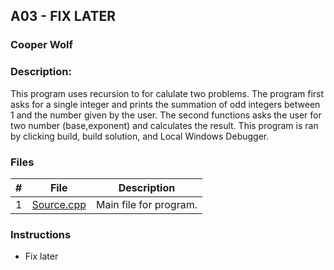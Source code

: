 ## A03 - FIX LATER
### Cooper Wolf
### Description:
         
This program uses recursion to for calulate two problems. The program first asks for a single integer and prints the summation of odd integers between 1 and the number given by the user. The second functions asks the user for two number (base,exponent) and calculates the result. This program is ran by clicking build, build solution, and Local Windows Debugger.

### Files

|   #   | File             | Description                                            |
| :---: | ---------------- | --------------------------------------------------     |
|   1   |    [Source.cpp](https://github.com/Coop-Wolf/1064-Data-Structures/blob/main/Assignments/A%233/Source.cpp)      | Main file for program.|


### Instructions

- Fix later